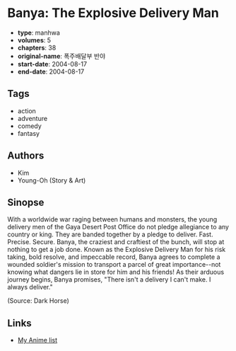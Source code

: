 # Banya: The Explosive Delivery Man

-   **type**: manhwa
-   **volumes**: 5
-   **chapters**: 38
-   **original-name**: 폭주배달부 반야
-   **start-date**: 2004-08-17
-   **end-date**: 2004-08-17

## Tags

-   action
-   adventure
-   comedy
-   fantasy

## Authors

-   Kim
-   Young-Oh (Story & Art)

## Sinopse

With a worldwide war raging between humans and monsters, the young delivery men of the Gaya Desert Post Office do not pledge allegiance to any country or king. They are banded together by a pledge to deliver. Fast. Precise. Secure. Banya, the craziest and craftiest of the bunch, will stop at nothing to get a job done. Known as the Explosive Delivery Man for his risk taking, bold resolve, and impeccable record, Banya agrees to complete a wounded soldier's mission to transport a parcel of great importance--not knowing what dangers lie in store for him and his friends! As their arduous journey begins, Banya promises, "There isn't a delivery I can't make. I always deliver."

(Source: Dark Horse)

## Links

-   [My Anime list](https://myanimelist.net/manga/1823/Banya__The_Explosive_Delivery_Man)

